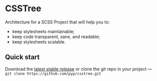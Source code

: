 CSSTree
=
Architecture for a SCSS Project that will help you to:

- keep stylesheets maintainable;
- keep code transparent, sane, and readable;
- keep stylesheets scalable.

Quick start
-----------
Download the [latest stable release](https://github.com/pyp/csstree) or
clone the git repo in your project — `git clone https://github.com/pyp/csstree.git`

